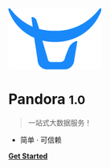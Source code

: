 <img src="_media/icon.png" data-origin="_media/icon.png" alt="logo" style="border:none;box-shadow:none;">

# Pandora <small>1.0</small>

> 一站式大数据服务！
 
- 简单  ·  可信赖


**[Get Started](#Pandora)**
